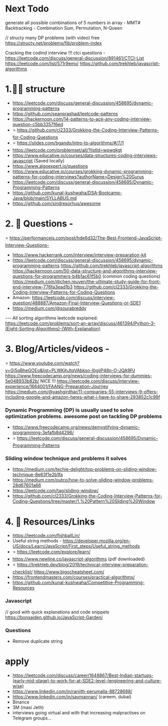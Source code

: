 # Next Todo
generate all possible combinations of 5 numbers in array - MMT# 
Backtracking - Combination Sum, Permutation, N-Queen

// structy many DP problems (with video) free
https://structy.net/problems/fib/problem-index

Cracking the codind interview !!!
ctci questions - https://leetcode.com/discuss/general-discussion/891461/CTCI-List
https://leetcode.com/list/571r9emv/
https://github.com/trekhleb/javascript-algorithms

# 1.👩‍🏫 structure

- https://leetcode.com/discuss/general-discussion/458695/dynamic-programming-patterns
- https://github.com/seanprashad/leetcode-patterns
- https://hackernoon.com/14-patterns-to-ace-any-coding-interview-question-c5bb3357f6ed
- ⭐️ https://github.com/cl2333/Grokking-the-Coding-Interview-Patterns-for-Coding-Questions
- ⭐️ https://slides.com/bgando/intro-to-algorithms/#/7/1
- https://leetcode.com/problemset/all/?listId=wpwgkgt
- https://www.educative.io/courses/data-structures-coding-interviews-javascript (Saved locally)
- https://www.algoexpert.io/questions
- https://www.educative.io/courses/grokking-dynamic-programming-patterns-for-coding-interviews?authorName=Design%20Gurus
- https://leetcode.com/discuss/general-discussion/458695/Dynamic-Programming-Patterns
- https://github.com/kunal-kushwaha/DSA-Bootcamp-Java/blob/main/SYLLABUS.md
- https://github.com/sindresorhus/awesome

# 2. 🚨 Questions -

⭐️ https://performancejs.com/post/hde6d32/The-Best-Frontend-JavaScript-Interview-Questions-

- https://www.hackerrank.com/interview/interview-preparation-kit
- https://leetcode.com/discuss/general-discussion/458695/dynamic-programming-patterns
  https://github.com/trekhleb/javascript-algorithms
  https://hackernoon.com/50-data-structure-and-algorithms-interview-questions-for-programmers-b4b1ac61f5b0 (common coding questions)
  https://medium.com/@chen.reuven/the-ultimate-study-guide-for-front-end-interview-776fa3ead1b3
  https://github.com/cl2333/Grokking-the-Coding-Interview-Patterns-for-Coding-Questions
- Amazon: https://leetcode.com/discuss/interview-question/488887/Amazon-Final-Interview-Questions-or-SDE1
- https://medium.com/@sourabreddy

--- All sorting algorithms leetcode explained:
https://leetcode.com/problems/sort-an-array/discuss/461394/Python-3-(Eight-Sorting-Algorithms)-(With-Explanation)

# 3. Blog/Articles/videos -

⭐️ https://www.youtube.com/watch?v=Gj5qBheGOEo&list=PLWKjhJtqVAbkso-IbgiiP48n-O-JQA9PJ
https://www.freecodecamp.org/news/coding-interviews-for-dummies-5e048933b82b/ NICE !!!
https://leetcode.com/discuss/interview-experience/1664001/FAANG-Preparation-Journey
https://medium.com/@yashgirdhar/11-companies-55-interviews-9-offers-including-google-and-amazon-heres-what-i-have-to-share-293852c1c98f

### Dynamic Programming (DP) is usually used to solve optimization problems. awesome post on tackling DP problems

- https://www.freecodecamp.org/news/demystifying-dynamic-programming-3efafb8d4296/
- ⭐️ https://leetcode.com/discuss/general-discussion/458695/Dynamic-Programming-Patterns

### Sliding window technique and problems it solves

- https://medium.com/techie-delight/top-problems-on-sliding-window-technique-8e63f1e2b1fa
- https://medium.com/outco/how-to-solve-sliding-window-problems-28d67601a66
- https://leetcode.com/tag/sliding-window/
- https://github.com/cl2333/Grokking-the-Coding-Interview-Patterns-for-Coding-Questions/tree/master/1.%20Pattern%20Sliding%20Window

# 4. 🧰 Resources/Links

- https://leetcode.com/fishballLin/
- Useful string methods - https://developer.mozilla.org/en-US/docs/Learn/JavaScript/First_steps/Useful_string_methods
- ⭐️ https://leetcode.com/explore/learn/
- https://www.newline.co/javascript-algorithms (pdf downloaded)
- ⭐️ https://trekhleb.dev/blog/2019/technical-interview-preparation-checklist/
  https://www.bigocheatsheet.com/
- https://frontendmasters.com/courses/practical-algorithms/
- https://github.com/kunal-kushwaha/Competitive-Programming-Resources



### Javascript

// good with quick explanations and code snippets
https://bonsaiden.github.io/JavaScript-Garden/

### Questions

- Remove duplicate string

# apply

- https://leetcode.com/discuss/career/1648867/Best-Indian-startups-(early-mid-stage)-to-work-for-at-SDE2-level-(engineering-and-culture-wise)
- https://www.linkedin.com/in/ranjith-perumalla-88728688/
- https://www.linkedin.com/in/saymannan/    (careem, dubai)
- Binance
- 3M (masi Jeth)
- interviews going virtual and with that increasing malpractises on Telegram groups...
